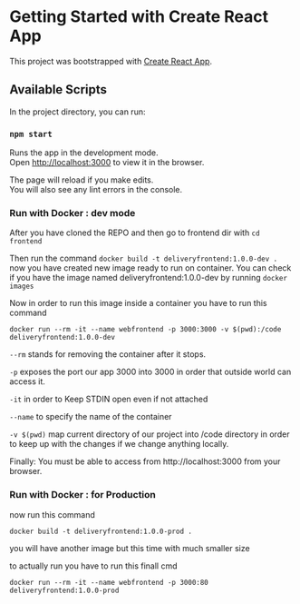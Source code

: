 # Getting Started with Create React App

This project was bootstrapped with [Create React App](https://github.com/facebook/create-react-app).

## Available Scripts

In the project directory, you can run:

### `npm start`

Runs the app in the development mode.\
Open [http://localhost:3000](http://localhost:3000) to view it in the browser.

The page will reload if you make edits.\
You will also see any lint errors in the console.

### Run with Docker : dev mode 

After you have cloned the REPO and then go to frontend dir with ` cd frontend `

Then run the command ` docker build -t deliveryfrontend:1.0.0-dev . ` now you have created new image ready to run on container.
You can check if you have the image named deliveryfrontend:1.0.0-dev by running ` docker images `

Now in order to run this image inside a container you have to run this command

` docker run --rm -it --name webfrontend -p 3000:3000 -v $(pwd):/code deliveryfrontend:1.0.0-dev ` 

`--rm` stands for removing the container after it stops.

` -p ` exposes the port our app 3000 into 3000 in order that outside world can access it.

` -it ` in order to Keep STDIN open even if not attached 

` --name ` to specify the name of the container 

` -v $(pwd) ` map current directory of our project into /code directory in order to keep up with the changes if we change anything locally.

Finally: You must be able to access from http://localhost:3000 from your browser.


### Run with Docker : for Production 

now run this command 

` docker build -t deliveryfrontend:1.0.0-prod . ` 

you will have another image but this time with much smaller size

to actually run you have to run this finall cmd 

` docker run --rm -it --name webfrontend -p 3000:80 deliveryfrontend:1.0.0-prod `

